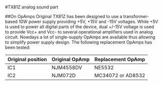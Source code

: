 #TX81Z analog sound part

##On OpAmps
Original TX81Z has been designed to use a transformer-based 10W power supply providing +5V, +15V and -15V voltages. While +5V is used to power all digital parts of the device, dual +/-15V voltage is used to provide Vcc+ and Vcc- to several operational amplifiers used in analog circuit. Nowdays a lot of single-supply OpAmps are available thus allowing to simplify power supply design. The following replacement OpAmps has been tested:

|Original position|Original OpAmp|Replacement OpAmp|
|----------|------|------|
|IC1|NJM4558DV|NE5532|
|IC2|NJM072D|MC34072 or AD8532|
